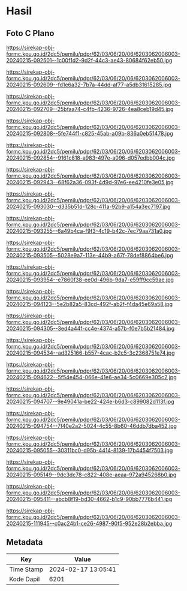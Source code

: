 # Hasil

## Foto C Plano

https://sirekap-obj-formc.kpu.go.id/2dc5/pemilu/pdpr/62/03/06/20/06/6203062006003-20240215-092501--1c00f1d2-9d2f-44c3-ae43-80684f62eb50.jpg

https://sirekap-obj-formc.kpu.go.id/2dc5/pemilu/pdpr/62/03/06/20/06/6203062006003-20240215-092609--fd1e6a32-7b7a-44dd-af77-a5db31615285.jpg

https://sirekap-obj-formc.kpu.go.id/2dc5/pemilu/pdpr/62/03/06/20/06/6203062006003-20240215-092709--25bfaa74-c4fb-4236-9726-4ea8ceb19d45.jpg

https://sirekap-obj-formc.kpu.go.id/2dc5/pemilu/pdpr/62/03/06/20/06/6203062006003-20240215-092808--5fe744f1-c825-45ab-a09b-836a0eb51478.jpg

https://sirekap-obj-formc.kpu.go.id/2dc5/pemilu/pdpr/62/03/06/20/06/6203062006003-20240215-092854--9161c818-a983-497e-a096-d057edbb004c.jpg

https://sirekap-obj-formc.kpu.go.id/2dc5/pemilu/pdpr/62/03/06/20/06/6203062006003-20240215-092943--68f62a36-093f-4d9d-97e6-ee4210fe3e05.jpg

https://sirekap-obj-formc.kpu.go.id/2dc5/pemilu/pdpr/62/03/06/20/06/6203062006003-20240215-093030--d335b51d-128c-411a-92b9-a154a3ec7197.jpg

https://sirekap-obj-formc.kpu.go.id/2dc5/pemilu/pdpr/62/03/06/20/06/6203062006003-20240215-093255--6a49b4ca-f9f3-4c19-b42c-7ec79aa731a0.jpg

https://sirekap-obj-formc.kpu.go.id/2dc5/pemilu/pdpr/62/03/06/20/06/6203062006003-20240215-093505--5028e9a7-113e-44b9-a67f-78def8864be6.jpg

https://sirekap-obj-formc.kpu.go.id/2dc5/pemilu/pdpr/62/03/06/20/06/6203062006003-20240215-093954--e7860f38-ee0d-496b-9da7-e59ff9cc59ae.jpg

https://sirekap-obj-formc.kpu.go.id/2dc5/pemilu/pdpr/62/03/06/20/06/6203062006003-20240215-094123--5e2b82a5-83cd-492f-ab2f-f4da45e69a58.jpg

https://sirekap-obj-formc.kpu.go.id/2dc5/pemilu/pdpr/62/03/06/20/06/6203062006003-20240215-094305--3ed4a44f-cc4e-4374-a57b-f0e7b5b21484.jpg

https://sirekap-obj-formc.kpu.go.id/2dc5/pemilu/pdpr/62/03/06/20/06/6203062006003-20240215-094534--ad325166-b557-4cac-b2c5-3c2368751e74.jpg

https://sirekap-obj-formc.kpu.go.id/2dc5/pemilu/pdpr/62/03/06/20/06/6203062006003-20240215-094622--5f54e454-066e-41e6-ae34-5c0669e305c2.jpg

https://sirekap-obj-formc.kpu.go.id/2dc5/pemilu/pdpr/62/03/06/20/06/6203062006003-20240215-094707--9e49041a-be22-424e-b6d3-c899082d113f.jpg

https://sirekap-obj-formc.kpu.go.id/2dc5/pemilu/pdpr/62/03/06/20/06/6203062006003-20240215-094754--7f40e2a2-5024-4c55-8b60-46ddb7dba452.jpg

https://sirekap-obj-formc.kpu.go.id/2dc5/pemilu/pdpr/62/03/06/20/06/6203062006003-20240215-095055--30311bc0-d95b-4414-8139-17b4454f7503.jpg

https://sirekap-obj-formc.kpu.go.id/2dc5/pemilu/pdpr/62/03/06/20/06/6203062006003-20240215-095149--9dc3dc78-c822-408e-aeaa-972a945268b0.jpg

https://sirekap-obj-formc.kpu.go.id/2dc5/pemilu/pdpr/62/03/06/20/06/6203062006003-20240215-095411--abcb8f19-bd30-4662-b1c9-90bb7776b441.jpg

https://sirekap-obj-formc.kpu.go.id/2dc5/pemilu/pdpr/62/03/06/20/06/6203062006003-20240215-111945--c0ac24b1-ce26-4987-90f5-952e28b2ebba.jpg


## Metadata

| Key        | Value               |
| ---------- | ------------------- |
| Time Stamp | 2024-02-17 13:05:41 |
| Kode Dapil | 6201                |



